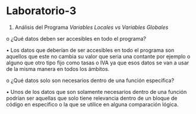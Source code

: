 # Laboratorio-3
1. Análisis del Programa
*Variables Locales vs Variables Globales*

o	¿Qué datos deben ser accesibles en todo el programa?

•	Los datos que deberían de ser accesibles en todo el programa son aquellos que este no cambia su valor que seria una contante por ejemplo o alguno que otro tipo fijo como tasas o IVA ya que esos datos se van a usar de la misma manera en todos los ámbitos.

o	¿Qué datos solo son necesarios dentro de una función específica?

•	Unos de los datos que son solamente necesarios dentro de una función podrían ser aquellas que solo tiene relevancia dentro de un bloque de código en especifico o la que se utilice en alguna comparación lógica. 
